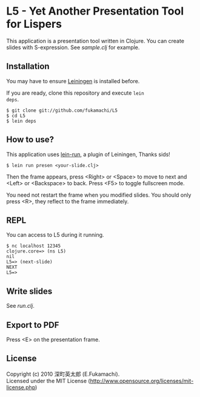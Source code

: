 # L5 - Yet Another Presentation Tool for Lispers

This application is a presentation tool written in Clojure. You can create slides with S-expression. See _sample.clj_ for example.

## Installation

You may have to ensure [Leiningen](http://github.com/technomancy/leiningen) is installed before.

If you are ready, clone this repository and execute <code>lein deps</code>.

    $ git clone git://github.com/fukamachi/L5
    $ cd L5
    $ lein deps

## How to use?

This application uses [lein-run](http://github.com/sids/lein-run), a plugin of Leiningen, Thanks sids!

    $ lein run presen <your-slide.clj>

Then the frame appears, press &lt;Right&gt; or &lt;Space&gt; to move to next and &lt;Left&gt; or &lt;Backspace&gt; to back. Press &lt;F5&gt; to toggle fullscreen mode.

You need not restart the frame when you modified slides. You should only press &lt;R&gt;, they reflect to the frame immediately.

## REPL

You can access to L5 during it running.

    $ nc localhost 12345
    clojure.core=> (ns L5)
    nil
    L5=> (next-slide)
    NEXT
    L5=>

## Write slides

See _run.clj_.

## Export to PDF

Press &lt;E&gt; on the presentation frame.

## License

Copyright (c) 2010 深町英太郎 (E.Fukamachi).  
Licensed under the MIT License (http://www.opensource.org/licenses/mit-license.php)
